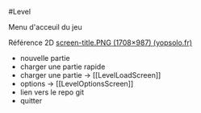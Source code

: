 #Level

Menu d'acceuil du jeu

Référence 2D
[screen-title.PNG (1708×987) (yopsolo.fr)](https://www.yopsolo.fr/lisaa/images/screen-title.PNG)


- nouvelle partie
- charger une partie rapide
- charger une partie -> [[LevelLoadScreen]]
- options -> [[LevelOptionsScreen]]
- lien vers le repo git
- quitter